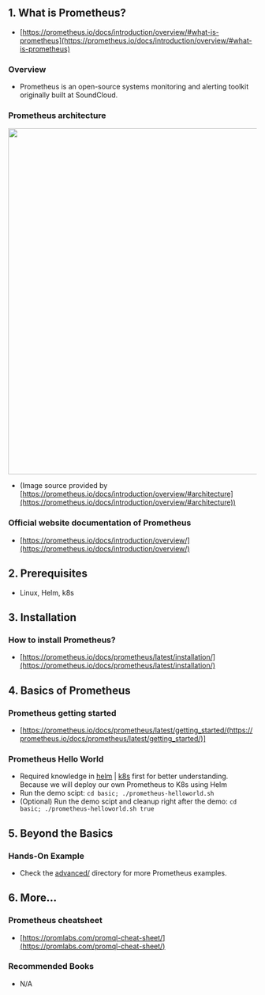 ## 1. What is Prometheus?

- [https://prometheus.io/docs/introduction/overview/#what-is-prometheus](https://prometheus.io/docs/introduction/overview/#what-is-prometheus)

### Overview

- Prometheus is an open-source systems monitoring and alerting toolkit originally built at SoundCloud.

### Prometheus architecture

<img src="../../assets/images/prometheus/prometheus-architecture.png" width="700">

- (Image source provided by [https://prometheus.io/docs/introduction/overview/#architecture](https://prometheus.io/docs/introduction/overview/#architecture))

### Official website documentation of Prometheus

- [https://prometheus.io/docs/introduction/overview/](https://prometheus.io/docs/introduction/overview/)

## 2. Prerequisites

- Linux, Helm, k8s

## 3. Installation

### How to install Prometheus?

- [https://prometheus.io/docs/prometheus/latest/installation/](https://prometheus.io/docs/prometheus/latest/installation/)

## 4. Basics of Prometheus

### Prometheus getting started

- [https://prometheus.io/docs/prometheus/latest/getting_started/(https://prometheus.io/docs/prometheus/latest/getting_started/)]

### Prometheus Hello World

- Required knowledge in [helm](../../topics/helm/) | [k8s](../../topics/k8s/) first for better understanding. Because we will deploy our own Prometheus to K8s using Helm
- Run the demo scipt: `cd basic; ./prometheus-helloworld.sh`
- (Optional) Run the demo scipt and cleanup right after the demo: `cd basic; ./prometheus-helloworld.sh true`

## 5. Beyond the Basics

### Hands-On Example

- Check the [advanced/](./advanced/) directory for more Prometheus examples.

## 6. More...

### Prometheus cheatsheet

- [https://promlabs.com/promql-cheat-sheet/](https://promlabs.com/promql-cheat-sheet/)

### Recommended Books

- N/A
